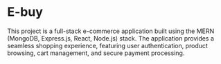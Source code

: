 # E-buy
This project is a full-stack e-commerce application built using the MERN (MongoDB, Express.js, React, Node.js) stack. The application provides a seamless shopping experience, featuring user authentication, product browsing, cart management, and secure payment processing.
